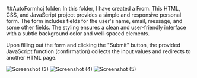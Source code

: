 ##AutoFormhcj folder: In this folder, I have created a From.
This HTML, CSS, and JavaScript project provides a simple and responsive personal form. The form includes fields for the user's name, email, message, and some other fields. The styling ensures a clean and user-friendly interface with a subtle background color and well-spaced elements.

Upon filling out the form and clicking the "Submit" button, the provided JavaScript function (confirmation) collects the input values and redirects to another HTML page.

![Screenshot (3)](https://github.com/rasabhakthulasrikanth/Autoformfill/assets/154238594/1226e1db-1d38-49df-a544-8b46515d59ff)
![Screenshot (4)](https://github.com/rasabhakthulasrikanth/Autoformfill/assets/154238594/11243d7f-07b0-4f8d-9172-d6ea57a96d26)
![Screenshot (5)](https://github.com/rasabhakthulasrikanth/Autoformfill/assets/154238594/4a25efca-3c43-4a32-9190-c9e52fb9d747)





